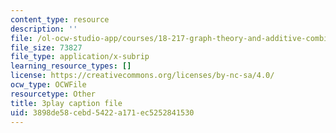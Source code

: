 ```yaml
---
content_type: resource
description: ''
file: /ol-ocw-studio-app/courses/18-217-graph-theory-and-additive-combinatorics-fall-2019/3898de58cebd5422a171ec5252841530_RD9AWDdj-Yk.vtt
file_size: 73827
file_type: application/x-subrip
learning_resource_types: []
license: https://creativecommons.org/licenses/by-nc-sa/4.0/
ocw_type: OCWFile
resourcetype: Other
title: 3play caption file
uid: 3898de58-cebd-5422-a171-ec5252841530
---
```

